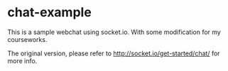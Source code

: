 # chat-example

This is a sample webchat using socket.io. 
With some modification for my courseworks.

The original version, please refer to http://socket.io/get-started/chat/ for more info.